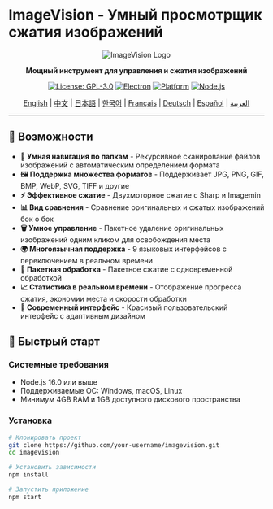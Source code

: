 # ImageVision - Умный просмотрщик сжатия изображений

<div align="center">

![ImageVision Logo](https://via.placeholder.com/200x80/667eea/ffffff?text=ImageVision)

**Мощный инструмент для управления и сжатия изображений**

[![License: GPL-3.0](https://img.shields.io/badge/License-GPL--3.0-blue.svg)](https://opensource.org/licenses/GPL-3.0)
[![Electron](https://img.shields.io/badge/Electron-v27.0.0-blue.svg)](https://www.electronjs.org/)
[![Platform](https://img.shields.io/badge/Platform-Windows%20%7C%20macOS%20%7C%20Linux-lightgrey.svg)](https://github.com/electron/electron)
[![Node.js](https://img.shields.io/badge/Node.js-v16.0+-green.svg)](https://nodejs.org/)

[English](README.md) | [中文](README.zh-CN.md) | [日本語](README.ja.md) | [한국어](README.ko.md) | [Français](README.fr.md) | [Deutsch](README.de.md) | [Español](README.es.md) | [العربية](README.ar.md)

</div>

---

## 🌟 Возможности

- **📁 Умная навигация по папкам** - Рекурсивное сканирование файлов изображений с автоматическим определением формата
- **🖼️ Поддержка множества форматов** - Поддерживает JPG, PNG, GIF, BMP, WebP, SVG, TIFF и другие
- **⚡ Эффективное сжатие** - Двухмоторное сжатие с Sharp и Imagemin
- **📊 Вид сравнения** - Сравнение оригинальных и сжатых изображений бок о бок
- **🗑️ Умное управление** - Пакетное удаление оригинальных изображений одним кликом для освобождения места
- **🌍 Многоязычная поддержка** - 9 языковых интерфейсов с переключением в реальном времени
- **💾 Пакетная обработка** - Пакетное сжатие с одновременной обработкой
- **📈 Статистика в реальном времени** - Отображение прогресса сжатия, экономии места и скорости обработки
- **🎨 Современный интерфейс** - Красивый пользовательский интерфейс с адаптивным дизайном

## 🚀 Быстрый старт

### Системные требования

- Node.js 16.0 или выше
- Поддерживаемые ОС: Windows, macOS, Linux
- Минимум 4GB RAM и 1GB доступного дискового пространства

### Установка

```bash
# Клонировать проект
git clone https://github.com/your-username/imagevision.git
cd imagevision

# Установить зависимости
npm install

# Запустить приложение
npm start
```
